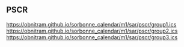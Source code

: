 ## PSCR
https://obnitram.github.io/sorbonne_calendar/m1/sar/pscr/group1.ics
https://obnitram.github.io/sorbonne_calendar/m1/sar/pscr/group2.ics
https://obnitram.github.io/sorbonne_calendar/m1/sar/pscr/group3.ics

